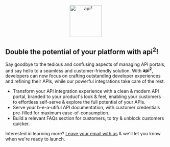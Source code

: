 <p style="text-align:center">
  <img src="https://mcusercontent.com/cd6ef1240a2e1bc5db19bf3b8/images/48f7d8b8-e48c-da65-7751-68581b540640.png"
    alt="api²" height="100px" width="100px"/>
</p>

<h2 style="border-bottom: 0;">Double the potential of your platform with api<sup>2</sup>!</h2>

Say goodbye to the tedious and confusing aspects of managing API portals, and say hello to a seamless and customer-friendly solution.
With **api<sup>2</sup>**, developers can now focus on crafting outstanding developer experiences and refining their APIs, while our powerful integrations take care of the rest.

- Transform your API integration experience with a clean & modern API portal, branded to your product's look & feel, enabling your customers to effortless self-serve & explore the full potential of your APIs.
- Serve your b-e-a-utiful API documentation, with customer credentials pre-filled for maximum ease-of-consumption.
- Build a relevant FAQs section for customers, to try & unblock customers quicker.

Interested in learning more? <a href="https://mailchi.mp/a6ca184930f3/apisq" target="_blank">Leave your email with us</a> & we'll let you know when we're ready to launch.
